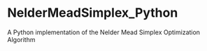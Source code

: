 # NelderMeadSimplex_Python
A Python implementation of the Nelder Mead Simplex Optimization Algorithm
